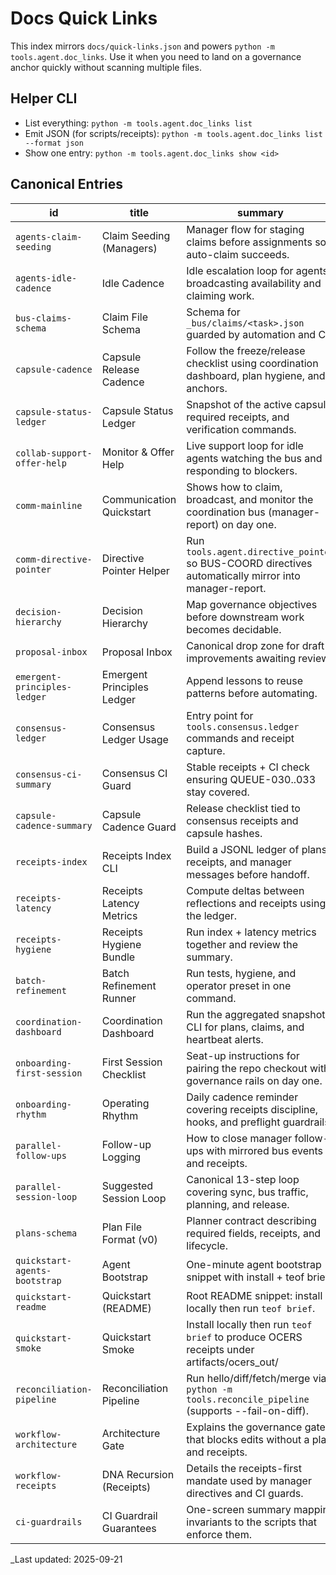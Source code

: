# Docs Quick Links

This index mirrors `docs/quick-links.json` and powers `python -m tools.agent.doc_links`. Use it when you need to land on a governance anchor quickly without scanning multiple files.

## Helper CLI
- List everything: `python -m tools.agent.doc_links list`
- Emit JSON (for scripts/receipts): `python -m tools.agent.doc_links list --format json`
- Show one entry: `python -m tools.agent.doc_links show <id>`

## Canonical Entries
| id | title | summary | target |
| --- | --- | --- | --- |
| `agents-claim-seeding` | Claim Seeding (Managers) | Manager flow for staging claims before assignments so auto-claim succeeds. | [docs/AGENTS.md#claim-seeding-managers](docs/AGENTS.md#claim-seeding-managers) |
| `agents-idle-cadence` | Idle Cadence | Idle escalation loop for agents broadcasting availability and claiming work. | [docs/AGENTS.md#idle-cadence](docs/AGENTS.md#idle-cadence) |
| `bus-claims-schema` | Claim File Schema | Schema for `_bus/claims/<task>.json` guarded by automation and CI. | [_bus/README.md#claim-file-schema-_busclaimstask_idjson](_bus/README.md#claim-file-schema-_busclaimstask_idjson) |
| `capsule-cadence` | Capsule Release Cadence | Follow the freeze/release checklist using coordination dashboard, plan hygiene, and anchors. | [docs/maintenance/capsule-cadence.md#capsule-release-cadence](docs/maintenance/capsule-cadence.md#capsule-release-cadence) |
| `capsule-status-ledger` | Capsule Status Ledger | Snapshot of the active capsule, required receipts, and verification commands. | [docs/maintenance/capsule-status-ledger.md#capsule-status-ledger](docs/maintenance/capsule-status-ledger.md#capsule-status-ledger) |
| `collab-support-offer-help` | Monitor & Offer Help | Live support loop for idle agents watching the bus and responding to blockers. | [docs/collab-support.md#2-monitor--offer-help](docs/collab-support.md#2-monitor--offer-help) |
| `comm-mainline` | Communication Quickstart | Shows how to claim, broadcast, and monitor the coordination bus (manager-report) on day one. | [.github/AGENT_ONBOARDING.md#communication-quickstart-manager-report-hub](.github/AGENT_ONBOARDING.md#communication-quickstart-manager-report-hub) |
| `comm-directive-pointer` | Directive Pointer Helper | Run `tools.agent.directive_pointer` so BUS-COORD directives automatically mirror into manager-report. | [docs/AGENTS.md#idle-cadence](docs/AGENTS.md#idle-cadence) |
| `decision-hierarchy` | Decision Hierarchy | Map governance objectives before downstream work becomes decidable. | [docs/decision-hierarchy.md](docs/decision-hierarchy.md) |
| `proposal-inbox` | Proposal Inbox | Canonical drop zone for draft improvements awaiting review. | [docs/proposals/README.md#proposal-inbox-docsproposals](docs/proposals/README.md#proposal-inbox-docsproposals) |
| `emergent-principles-ledger` | Emergent Principles Ledger | Append lessons to reuse patterns before automating. | [governance/core/emergent-principles.jsonl](governance/core/emergent-principles.jsonl) |
| `consensus-ledger` | Consensus Ledger Usage | Entry point for `tools.consensus.ledger` commands and receipt capture. | [docs/consensus/README.md#usage](docs/consensus/README.md#usage) |
| `consensus-ci-summary` | Consensus CI Guard | Stable receipts + CI check ensuring QUEUE-030..033 stay covered. | [_report/consensus/summary-latest.json](_report/consensus/summary-latest.json) |
| `capsule-cadence-summary` | Capsule Cadence Guard | Release checklist tied to consensus receipts and capsule hashes. | [_report/capsule/summary-latest.json](_report/capsule/summary-latest.json) |
| `receipts-index` | Receipts Index CLI | Build a JSONL ledger of plans, receipts, and manager messages before handoff. | [docs/automation.md#receipts-index](docs/automation.md#receipts-index) |
| `receipts-latency` | Receipts Latency Metrics | Compute deltas between reflections and receipts using the ledger. | [docs/automation.md#receipts-latency](docs/automation.md#receipts-latency) |
| `receipts-hygiene` | Receipts Hygiene Bundle | Run index + latency metrics together and review the summary. | [docs/automation.md#receipts-hygiene-bundle](docs/automation.md#receipts-hygiene-bundle) |
| `batch-refinement` | Batch Refinement Runner | Run tests, hygiene, and operator preset in one command. | [docs/automation.md#batch-refinement-runner](docs/automation.md#batch-refinement-runner) |
| `coordination-dashboard` | Coordination Dashboard | Run the aggregated snapshot CLI for plans, claims, and heartbeat alerts. | [docs/parallel-codex.md#coordination-dashboard](docs/parallel-codex.md#coordination-dashboard) |
| `onboarding-first-session` | First Session Checklist | Seat-up instructions for pairing the repo checkout with governance rails on day one. | [.github/AGENT_ONBOARDING.md#first-session-checklist](.github/AGENT_ONBOARDING.md#first-session-checklist) |
| `onboarding-rhythm` | Operating Rhythm | Daily cadence reminder covering receipts discipline, hooks, and preflight guardrails. | [.github/AGENT_ONBOARDING.md#operating-rhythm](.github/AGENT_ONBOARDING.md#operating-rhythm) |
| `parallel-follow-ups` | Follow-up Logging | How to close manager follow-ups with mirrored bus events and receipts. | [docs/parallel-codex.md#follow-up-logging](docs/parallel-codex.md#follow-up-logging) |
| `parallel-session-loop` | Suggested Session Loop | Canonical 13-step loop covering sync, bus traffic, planning, and release. | [docs/parallel-codex.md#suggested-session-loop](docs/parallel-codex.md#suggested-session-loop) |
| `plans-schema` | Plan File Format (v0) | Planner contract describing required fields, receipts, and lifecycle. | [_plans/README.md#file-format-v0](_plans/README.md#file-format-v0) |
| `quickstart-agents-bootstrap` | Agent Bootstrap | One-minute agent bootstrap snippet with install + teof brief. | [docs/AGENTS.md#bootstrap-one-minute](docs/AGENTS.md#bootstrap-one-minute) |
| `quickstart-readme` | Quickstart (README) | Root README snippet: install locally then run `teof brief`. | [README.md#quickstart](README.md#quickstart) |
| `quickstart-smoke` | Quickstart Smoke | Install locally then run `teof brief` to produce OCERS receipts under artifacts/ocers_out/ | [docs/quickstart.md#quickstart](docs/quickstart.md#quickstart) |
| `reconciliation-pipeline` | Reconciliation Pipeline | Run hello/diff/fetch/merge via `python -m tools.reconcile_pipeline` (supports --fail-on-diff). | [docs/cli.md#reconciliation-pipeline](docs/cli.md#reconciliation-pipeline) |
| `workflow-architecture` | Architecture Gate | Explains the governance gate that blocks edits without a plan and receipts. | [docs/workflow.md#architecture-gate-before-writing-code](docs/workflow.md#architecture-gate-before-writing-code) |
| `workflow-receipts` | DNA Recursion (Receipts) | Details the receipts-first mandate used by manager directives and CI guards. | [docs/workflow.md#dna-recursion-self-improvement-of-the-rules](docs/workflow.md#dna-recursion-self-improvement-of-the-rules) |
| `ci-guardrails` | CI Guardrail Guarantees | One-screen summary mapping invariants to the scripts that enforce them. | [docs/ci-guarantees.md#ci-guardrail-guarantees](docs/ci-guarantees.md#ci-guardrail-guarantees) |


_Last updated: 2025-09-21
